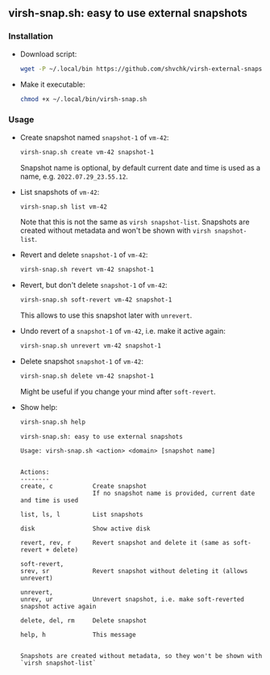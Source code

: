 ## virsh-snap.sh: easy to use external snapshots

### Installation

- Download script:
  ```sh
  wget -P ~/.local/bin https://github.com/shvchk/virsh-external-snapshots/raw/main/virsh-snap.sh
  ```

- Make it executable:
  ```sh
  chmod +x ~/.local/bin/virsh-snap.sh
  ```


### Usage

- Create snapshot named `snapshot-1` of `vm-42`:
  ```sh
  virsh-snap.sh create vm-42 snapshot-1
  ```
  Snapshot name is optional, by default current date and time is used as a name, e.g. `2022.07.29_23.55.12`.

- List snapshots of `vm-42`:
  ```sh
  virsh-snap.sh list vm-42
  ```
  Note that this is not the same as `virsh snapshot-list`. Snapshots are created without metadata and won't be shown with `virsh snapshot-list`.

- Revert and delete `snapshot-1` of `vm-42`:
  ```sh
  virsh-snap.sh revert vm-42 snapshot-1
  ```

- Revert, but don't delete `snapshot-1` of `vm-42`:
  ```sh
  virsh-snap.sh soft-revert vm-42 snapshot-1
  ```
  This allows to use this snapshot later with `unrevert`.

- Undo revert of a `snapshot-1` of `vm-42`, i.e. make it active again:
  ```sh
  virsh-snap.sh unrevert vm-42 snapshot-1
  ```

- Delete snapshot `snapshot-1` of `vm-42`:
  ```sh
  virsh-snap.sh delete vm-42 snapshot-1
  ```
  Might be useful if you change your mind after `soft-revert`.

- Show help:
  ```sh
  virsh-snap.sh help
  ```
  ```
  virsh-snap.sh: easy to use external snapshots

  Usage: virsh-snap.sh <action> <domain> [snapshot name]


  Actions:
  --------
  create, c           Create snapshot
                      If no snapshot name is provided, current date and time is used

  list, ls, l         List snapshots

  disk                Show active disk

  revert, rev, r      Revert snapshot and delete it (same as soft-revert + delete)

  soft-revert,
  srev, sr            Revert snapshot without deleting it (allows unrevert)

  unrevert,
  unrev, ur           Unrevert snapshot, i.e. make soft-reverted snapshot active again

  delete, del, rm     Delete snapshot

  help, h             This message


  Snapshots are created without metadata, so they won't be shown with `virsh snapshot-list`
  ```
